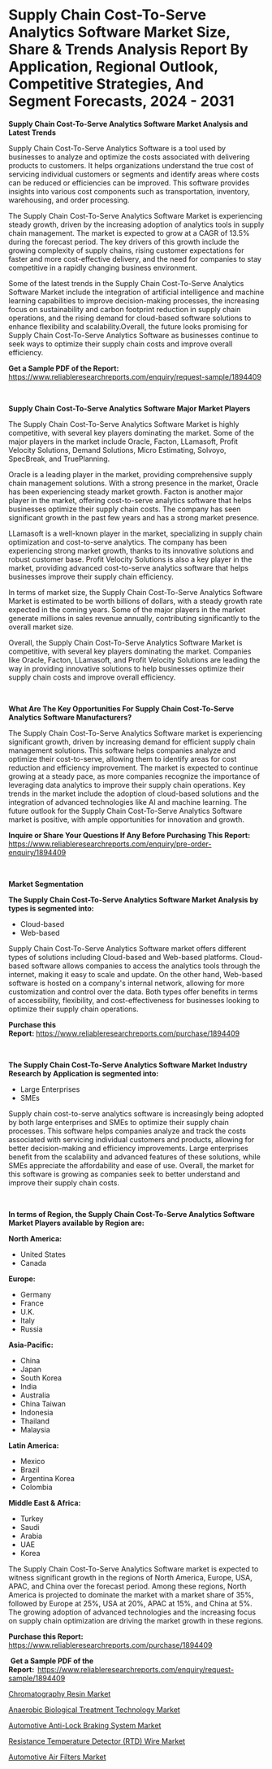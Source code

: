 <p><h1>Supply Chain Cost-To-Serve Analytics Software Market Size, Share & Trends Analysis Report By Application, Regional Outlook, Competitive Strategies, And Segment Forecasts, 2024 - 2031</h1></p><p><strong>Supply Chain Cost-To-Serve Analytics Software Market Analysis and Latest Trends</strong></p>
<p><p>Supply Chain Cost-To-Serve Analytics Software is a tool used by businesses to analyze and optimize the costs associated with delivering products to customers. It helps organizations understand the true cost of servicing individual customers or segments and identify areas where costs can be reduced or efficiencies can be improved. This software provides insights into various cost components such as transportation, inventory, warehousing, and order processing.</p><p>The Supply Chain Cost-To-Serve Analytics Software Market is experiencing steady growth, driven by the increasing adoption of analytics tools in supply chain management. The market is expected to grow at a CAGR of 13.5% during the forecast period. The key drivers of this growth include the growing complexity of supply chains, rising customer expectations for faster and more cost-effective delivery, and the need for companies to stay competitive in a rapidly changing business environment.</p><p>Some of the latest trends in the Supply Chain Cost-To-Serve Analytics Software Market include the integration of artificial intelligence and machine learning capabilities to improve decision-making processes, the increasing focus on sustainability and carbon footprint reduction in supply chain operations, and the rising demand for cloud-based software solutions to enhance flexibility and scalability.Overall, the future looks promising for Supply Chain Cost-To-Serve Analytics Software as businesses continue to seek ways to optimize their supply chain costs and improve overall efficiency.</p></p>
<p><strong>Get a Sample PDF of the Report:&nbsp;</strong> <a href="https://www.reliableresearchreports.com/enquiry/request-sample/1894409">https://www.reliableresearchreports.com/enquiry/request-sample/1894409</a></p>
<p>&nbsp;</p>
<p><strong>Supply Chain Cost-To-Serve Analytics Software Major Market Players</strong></p>
<p><p>The Supply Chain Cost-To-Serve Analytics Software Market is highly competitive, with several key players dominating the market. Some of the major players in the market include Oracle, Facton, LLamasoft, Profit Velocity Solutions, Demand Solutions, Micro Estimating, Solvoyo, SpecBreak, and TruePlanning. </p><p>Oracle is a leading player in the market, providing comprehensive supply chain management solutions. With a strong presence in the market, Oracle has been experiencing steady market growth. Facton is another major player in the market, offering cost-to-serve analytics software that helps businesses optimize their supply chain costs. The company has seen significant growth in the past few years and has a strong market presence.</p><p>LLamasoft is a well-known player in the market, specializing in supply chain optimization and cost-to-serve analytics. The company has been experiencing strong market growth, thanks to its innovative solutions and robust customer base. Profit Velocity Solutions is also a key player in the market, providing advanced cost-to-serve analytics software that helps businesses improve their supply chain efficiency.</p><p>In terms of market size, the Supply Chain Cost-To-Serve Analytics Software Market is estimated to be worth billions of dollars, with a steady growth rate expected in the coming years. Some of the major players in the market generate millions in sales revenue annually, contributing significantly to the overall market size.</p><p>Overall, the Supply Chain Cost-To-Serve Analytics Software Market is competitive, with several key players dominating the market. Companies like Oracle, Facton, LLamasoft, and Profit Velocity Solutions are leading the way in providing innovative solutions to help businesses optimize their supply chain costs and improve overall efficiency.</p></p>
<p>&nbsp;</p>
<p><strong>What Are The Key Opportunities For Supply Chain Cost-To-Serve Analytics Software Manufacturers?</strong></p>
<p><p>The Supply Chain Cost-To-Serve Analytics Software market is experiencing significant growth, driven by increasing demand for efficient supply chain management solutions. This software helps companies analyze and optimize their cost-to-serve, allowing them to identify areas for cost reduction and efficiency improvement. The market is expected to continue growing at a steady pace, as more companies recognize the importance of leveraging data analytics to improve their supply chain operations. Key trends in the market include the adoption of cloud-based solutions and the integration of advanced technologies like AI and machine learning. The future outlook for the Supply Chain Cost-To-Serve Analytics Software market is positive, with ample opportunities for innovation and growth.</p></p>
<p><strong>Inquire or Share Your Questions If Any Before Purchasing This Report:</strong> <a href="https://www.reliableresearchreports.com/enquiry/pre-order-enquiry/1894409">https://www.reliableresearchreports.com/enquiry/pre-order-enquiry/1894409</a></p>
<p>&nbsp;</p>
<p><strong>Market Segmentation</strong></p>
<p><strong>The Supply Chain Cost-To-Serve Analytics Software Market Analysis by types is segmented into:</strong></p>
<p><ul><li>Cloud-based</li><li>Web-based</li></ul></p>
<p><p>Supply Chain Cost-To-Serve Analytics Software market offers different types of solutions including Cloud-based and Web-based platforms. Cloud-based software allows companies to access the analytics tools through the internet, making it easy to scale and update. On the other hand, Web-based software is hosted on a company's internal network, allowing for more customization and control over the data. Both types offer benefits in terms of accessibility, flexibility, and cost-effectiveness for businesses looking to optimize their supply chain operations.</p></p>
<p><strong>Purchase this Report:&nbsp;</strong><a href="https://www.reliableresearchreports.com/purchase/1894409">https://www.reliableresearchreports.com/purchase/1894409</a></p>
<p>&nbsp;</p>
<p><strong>The Supply Chain Cost-To-Serve Analytics Software Market Industry Research by Application is segmented into:</strong></p>
<p><ul><li>Large Enterprises</li><li>SMEs</li></ul></p>
<p><p>Supply chain cost-to-serve analytics software is increasingly being adopted by both large enterprises and SMEs to optimize their supply chain processes. This software helps companies analyze and track the costs associated with servicing individual customers and products, allowing for better decision-making and efficiency improvements. Large enterprises benefit from the scalability and advanced features of these solutions, while SMEs appreciate the affordability and ease of use. Overall, the market for this software is growing as companies seek to better understand and improve their supply chain costs.</p></p>
<p>&nbsp;</p>
<p><strong>In terms of Region, the Supply Chain Cost-To-Serve Analytics Software Market Players available by Region are:</strong></p>
<p>
    <p> <strong> North America: </strong>
        <ul>
            <li>United States</li>
            <li>Canada</li>
        </ul>
        </p> 
    <p> <strong> Europe: </strong>
        <ul>
            <li>Germany</li>
            <li>France</li>
            <li>U.K.</li>
            <li>Italy</li>
            <li>Russia</li>
        </ul>
        </p> 
    <p> <strong> Asia-Pacific: </strong>
        <ul>
            <li>China</li>
            <li>Japan</li>
            <li>South Korea</li>
            <li>India</li>
            <li>Australia</li>
            <li>China Taiwan</li>
            <li>Indonesia</li>
            <li>Thailand</li>
            <li>Malaysia</li>
        </ul>
        </p> 
    <p> <strong> Latin America: </strong>
        <ul>
            <li>Mexico</li>
            <li>Brazil</li>
            <li>Argentina Korea</li>
            <li>Colombia</li>
        </ul>
        </p> 
    <p> <strong> Middle East & Africa: </strong>
        <ul>
            <li>Turkey</li>
            <li>Saudi</li>
            <li>Arabia</li>
            <li>UAE</li>
            <li>Korea</li>
        </ul>
    </p>
    </p>
<p><p>The Supply Chain Cost-To-Serve Analytics Software market is expected to witness significant growth in the regions of North America, Europe, USA, APAC, and China over the forecast period. Among these regions, North America is projected to dominate the market with a market share of 35%, followed by Europe at 25%, USA at 20%, APAC at 15%, and China at 5%. The growing adoption of advanced technologies and the increasing focus on supply chain optimization are driving the market growth in these regions.</p></p>
<p><strong>Purchase this Report: </strong><a href="https://www.reliableresearchreports.com/purchase/1894409">https://www.reliableresearchreports.com/purchase/1894409</a></p>
<p>&nbsp;<strong>Get a Sample PDF of the Report:&nbsp;&nbsp;</strong><a href="https://www.reliableresearchreports.com/enquiry/request-sample/1894409">https://www.reliableresearchreports.com/enquiry/request-sample/1894409</a></p>
<p><strong></strong></p>
<p><p><a href="https://view.publitas.com/reportprime-1/global-chromatography-resin-market-size-and-market-trends-insights-and-projections-from-2024-to-2031/">Chromatography Resin Market</a></p><p><a href="https://github.com/kufem1/Market-Research-Report-List-1/blob/main/anaerobic-biological-treatment-technology-market.md">Anaerobic Biological Treatment Technology Market</a></p><p><a href="https://unruly-ladybug-44b.notion.site/Automotive-Anti-Lock-Braking-System-Market-Size-Market-Trends-and-Growth-Outlook-forecasted-for-pe-bfe65451ccc04074b25d2e6f55bdcd9f">Automotive Anti-Lock Braking System Market</a></p><p><a href="https://github.com/kosella/Market-Research-Report-List-2/blob/main/resistance-temperature-detector-rtd-wire-market.md">Resistance Temperature Detector (RTD) Wire Market</a></p><p><a href="https://poised-avenue-46d.notion.site/Automotive-Air-Filters-Market-Size-Focuses-on-Market-Dynamics-In-Depth-Analysis-and-Future-Projecti-9dbe36b047174f4f9fdad667d3b6877a">Automotive Air Filters Market</a></p></p>